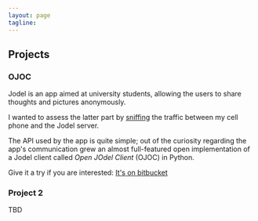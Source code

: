 ```yaml
---
layout: page
tagline:
---
```


## Projects ##

### OJOC ###

Jodel is an app aimed at university students, allowing the users to share
thoughts and pictures anonymously.

I wanted to assess the latter part by [sniffing](https://mitmproxy.org/)
the traffic between my cell phone and the Jodel server.

The API used by the app is quite simple; out of the curiosity regarding
the app's communication grew an almost full-featured open implementation
of a Jodel client called _Open JOdel Client_ (OJOC)
in Python. 

Give it a try if you are interested: <a href="https://bitbucket.org/cfib90/ojoc" class="btn btn-default">It's on bitbucket</a>

### Project 2 ###

TBD
